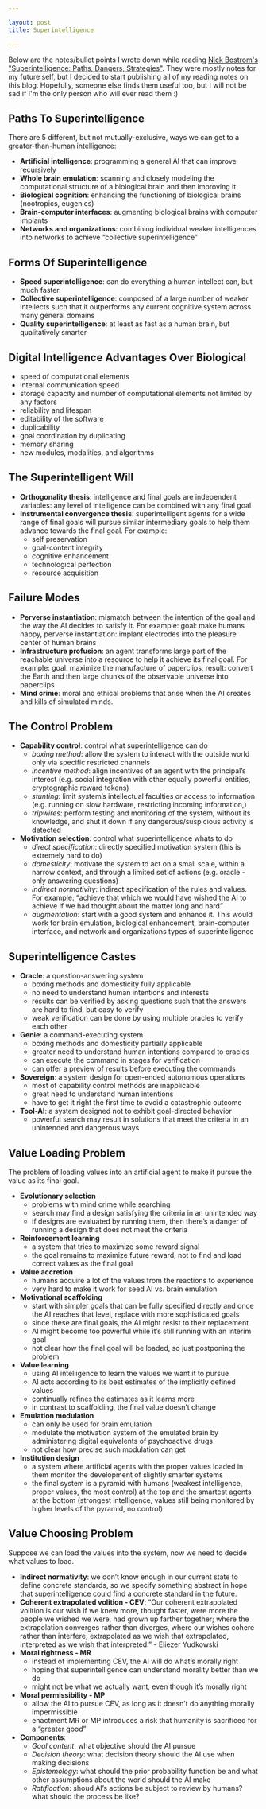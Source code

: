 ```yaml
---

layout: post
title: Superintelligence

---
```


Below are the notes/bullet points I wrote down while reading [Nick Bostrom's "Superintelligence: Paths, Dangers, Strategies"](http://www.amazon.com/Superintelligence-Dangers-Strategies-Nick-Bostrom/dp/0199678111/). They were mostly notes for my future self, but I decided to start publishing all of my reading notes on this blog. Hopefully, someone else finds them useful too, but I will not be sad if I'm the only person who will ever read them :)

## Paths To Superintelligence
There are 5 different, but not mutually-exclusive, ways we can get to a greater-than-human intelligence:

- __Artificial intelligence__: programming a general AI that can improve recursively
- __Whole brain emulation__: scanning and closely modeling the computational structure of a biological brain and then improving it
- __Biological cognition__: enhancing the functioning of biological brains (nootropics, eugenics)
- __Brain-computer interfaces__: augmenting biological brains with computer implants
- __Networks and organizations__: combining individual weaker intelligences into networks to achieve “collective superintelligence”

## Forms Of Superintelligence

- __Speed superintelligence__: can do everything a human intellect can, but much faster.
- __Collective superintelligence__: composed of a large number of weaker intellects such that it outperforms any current cognitive system across many general domains
- __Quality superintelligence__: at least as fast as a human brain, but qualitatively smarter

## Digital Intelligence Advantages Over Biological

- speed of computational elements
- internal communication speed
- storage capacity and number of computational elements not limited by any factors
- reliability and lifespan
- editability of the software
- duplicability
- goal coordination by duplicating
- memory sharing
- new modules, modalities, and algorithms

## The Superintelligent Will

- __Orthogonality thesis__: intelligence and final goals are independent variables: any level of intelligence can be combined with any final goal
- __Instrumental convergence thesis__: superintelligent agents for a wide range of final goals will pursue similar intermediary goals to help them advance towards the final goal. For example:
    - self preservation
    - goal-content integrity
    - cognitive enhancement
    - technological perfection
    - resource acquisition

## Failure Modes

- __Perverse instantiation__: mismatch between the intention of the goal and the way the AI decides to satisfy it. For example: goal: make humans happy, perverse instantiation: implant electrodes into the pleasure center of human brains
- __Infrastructure profusion__: an agent transforms large part of the reachable universe into a resource to help it achieve its final goal. For example: goal: maximize the manufacture of paperclips, result: convert the Earth and then large chunks of the observable universe into paperclips
- __Mind crime__: moral and ethical problems that arise when the AI creates and kills of simulated minds.

## The Control Problem

- __Capability control__: control what superintelligence can do
    - _boxing method_: allow the system to interact with the outside world only via specific restricted channels
    - _incentive method_: align incentives of an agent with the principal’s interest (e.g. social integration with other equally powerful entities, cryptographic reward tokens)
    - _stunting_: limit system’s intellectual faculties or access to information (e.g. running on slow hardware, restricting incoming information,)
    - _tripwires_: perform testing and monitoring of the system, without its knowledge, and shut it down if any dangerous/suspicious activity is detected
- __Motivation selection__: control what superintelligence whats to do
    - _direct specification_: directly specified motivation system (this is extremely hard to do)
    - _domesticity_: motivate the system to act on a small scale, within a narrow context, and through a limited set of actions (e.g. oracle - only answering questions)
    - _indirect normativity_: indirect specification of the rules and values. For example: “achieve that which we would have wished the AI to achieve if we had thought about the matter long and hard”
    - _augmentation_: start with a good system and enhance it. This would work for brain emulation, biological enhancement, brain-computer interface, and network and organizations types of superintelligence

## Superintelligence Castes

- __Oracle__: a question-answering system
    - boxing methods and domesticity fully applicable
    - no need to understand human intentions and interests
    - results can be verified by asking questions such that the answers are hard to find, but easy to verify
    - weak verification can be done by using multiple oracles to verify each other
- __Genie__: a command-executing system
    - boxing methods and domesticity partially applicable
    - greater need to understand human intentions compared to oracles
    - can execute the command in stages for verification
    - can offer a preview of results before executing the commands
- __Sovereign__: a system design for open-ended autonomous operations
    - most of capability control methods are inapplicable
    - great need to understand human intentions
    - have to get it right the first time to avoid a catastrophic outcome
- __Tool-AI__: a system designed not to exhibit goal-directed behavior
    - powerful search may result in solutions that meet the criteria in an unintended and dangerous ways

## Value Loading Problem
The problem of loading values into an artificial agent to make it pursue the value as its final goal.

- __Evolutionary selection__
    - problems with mind crime while searching
    - search may find a design satisfying the criteria in an unintended way
    - if designs are evaluated by running them, then there’s a danger of running a design that does not meet the criteria
- __Reinforcement learning__
    - a system that tries to maximize some reward signal
    - the goal remains to maximize future reward, not to find and load correct values as the final goal
- __Value accretion__
    - humans acquire a lot of the values from the reactions to experience
    - very hard to make it work for seed AI vs. brain emulation
- __Motivational scaffolding__
    - start with simpler goals that can be fully specified directly and once the AI reaches that level, replace with more sophisticated goals
    - since these are final goals, the AI might resist to their replacement
    - AI might become too powerful while it’s still running with an interim goal
    - not clear how the final goal will be loaded, so just postponing the problem
- __Value learning__
    - using AI intelligence to learn the values we want it to pursue
    - AI acts according to its best estimates of the implicitly defined values
    - continually refines the estimates as it learns more
    - in contrast to scaffolding, the final value doesn’t change
- __Emulation modulation__
    - can only be used for brain emulation
    - modulate the motivation system of the emulated brain by administering digital equivalents of psychoactive drugs
    - not clear how precise such modulation can get
- __Institution design__
    - a system where artificial agents with the proper values loaded in them monitor the development of slightly smarter systems
    - the final system is a pyramid with humans (weakest intelligence, proper values, the most control) at the top and the smartest agents at the bottom (strongest intelligence, values still being monitored by higher levels of the pyramid, no control)

## Value Choosing Problem
Suppose we can load the values into the system, now we need to decide what values to load.

- __Indirect normativity__: we don’t know enough in our current state to define concrete standards, so we specify something abstract in hope that superintelligence could find a concrete standard in the future.
- __Coherent extrapolated volition - CEV__: “Our coherent extrapolated volition is our wish if we knew more, thought faster, were more the people we wished we were, had grown up farther together; where the extrapolation converges rather than diverges, where our wishes cohere rather than interfere; extrapolated as we wish that extrapolated, interpreted as we wish that interpreted.” - Eliezer Yudkowski
- __Moral rightness - MR__
    - instead of implementing CEV, the AI will do what’s morally right
    - hoping that superintelligence can understand morality better than we do
    - might not be what we actually want, even though it’s morally right
- __Moral permissibility - MP__
    - allow the AI to pursue CEV, as long as it doesn’t do anything morally impermissible
    - enactment MR or MP introduces a risk that humanity is sacrificed for a “greater good”
- __Components__:
    - _Goal content_: what objective should the AI pursue
    - _Decision theory_: what decision theory should the AI use when making decisions
    - _Epistemology_: what should the prior probability function be and what other assumptions about the world should the AI make
    - _Ratification_: shoud AI’s actions be subject to review by humans? what should the process be like?
